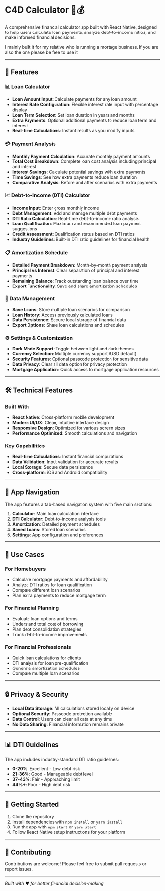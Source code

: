 # C4D Calculator 📱💰

A comprehensive financial calculator app built with React Native, designed to help users calculate loan payments, analyze debt-to-income ratios, and make informed financial decisions.

I mainly built it for my relative who is running a mortage business. If you are also the one please be free to use it

---

## 🚀 Features

### 📊 Loan Calculator
- **Loan Amount Input**: Calculate payments for any loan amount
- **Interest Rate Configuration**: Flexible interest rate input with percentage display
- **Loan Term Selection**: Set loan duration in years and months
- **Extra Payments**: Optional additional payments to reduce loan term and interest
- **Real-time Calculations**: Instant results as you modify inputs

### 💳 Payment Analysis
- **Monthly Payment Calculation**: Accurate monthly payment amounts
- **Total Cost Breakdown**: Complete loan cost analysis including principal and interest
- **Interest Savings**: Calculate potential savings with extra payments
- **Time Savings**: See how extra payments reduce loan duration
- **Comparative Analysis**: Before and after scenarios with extra payments

### 📈 Debt-to-Income (DTI) Calculator
- **Income Input**: Enter gross monthly income
- **Debt Management**: Add and manage multiple debt payments
- **DTI Ratio Calculation**: Real-time debt-to-income ratio analysis
- **Loan Qualification**: Maximum and recommended loan payment suggestions
- **Credit Assessment**: Qualification status based on DTI ratios
- **Industry Guidelines**: Built-in DTI ratio guidelines for financial health

### 📋 Amortization Schedule
- **Detailed Payment Breakdown**: Month-by-month payment analysis
- **Principal vs Interest**: Clear separation of principal and interest payments
- **Remaining Balance**: Track outstanding loan balance over time
- **Export Functionality**: Save and share amortization schedules

### 💾 Data Management
- **Save Loans**: Store multiple loan scenarios for comparison
- **Loan History**: Access previously calculated loans
- **Data Persistence**: Secure local storage of financial data
- **Export Options**: Share loan calculations and schedules

### ⚙️ Settings & Customization
- **Dark Mode Support**: Toggle between light and dark themes
- **Currency Selection**: Multiple currency support (USD default)
- **Security Features**: Optional passcode protection for sensitive data
- **Data Privacy**: Clear all data option for privacy protection
- **Mortgage Application**: Quick access to mortgage application resources

---

## 🛠️ Technical Features

### Built With
- **React Native**: Cross-platform mobile development
- **Modern UI/UX**: Clean, intuitive interface design
- **Responsive Design**: Optimized for various screen sizes
- **Performance Optimized**: Smooth calculations and navigation

### Key Capabilities
- **Real-time Calculations**: Instant financial computations
- **Data Validation**: Input validation for accurate results
- **Local Storage**: Secure data persistence
- **Cross-platform**: iOS and Android compatibility

---

## 📱 App Navigation

The app features a tab-based navigation system with five main sections:

1. **Calculator**: Main loan calculation interface
2. **DTI Calculator**: Debt-to-income analysis tools
3. **Amortization**: Detailed payment schedules
4. **Saved Loans**: Stored loan scenarios
5. **Settings**: App configuration and preferences

---

## 🎯 Use Cases

### For Homebuyers
- Calculate mortgage payments and affordability
- Analyze DTI ratios for loan qualification
- Compare different loan scenarios
- Plan extra payments to reduce mortgage term

### For Financial Planning
- Evaluate loan options and terms
- Understand total cost of borrowing
- Plan debt consolidation strategies
- Track debt-to-income improvements

### For Financial Professionals
- Quick loan calculations for clients
- DTI analysis for loan pre-qualification
- Generate amortization schedules
- Compare multiple loan scenarios

---

## 🔒 Privacy & Security

- **Local Data Storage**: All calculations stored locally on device
- **Optional Security**: Passcode protection available
- **Data Control**: Users can clear all data at any time
- **No Data Sharing**: Financial information remains private

---

## 📊 DTI Guidelines

The app includes industry-standard DTI ratio guidelines:

- **0-20%**: Excellent - Low debt risk
- **21-36%**: Good - Manageable debt level
- **37-43%**: Fair - Approaching limit
- **44%+**: Poor - High debt risk

---

## 🚀 Getting Started

1. Clone the repository
2. Install dependencies with `npm install` or `yarn install`
3. Run the app with `npm start` or `yarn start`
4. Follow React Native setup instructions for your platform

---

## 🤝 Contributing

Contributions are welcome! Please feel free to submit pull requests or report issues.


---

*Built with ❤️ for better financial decision-making*
